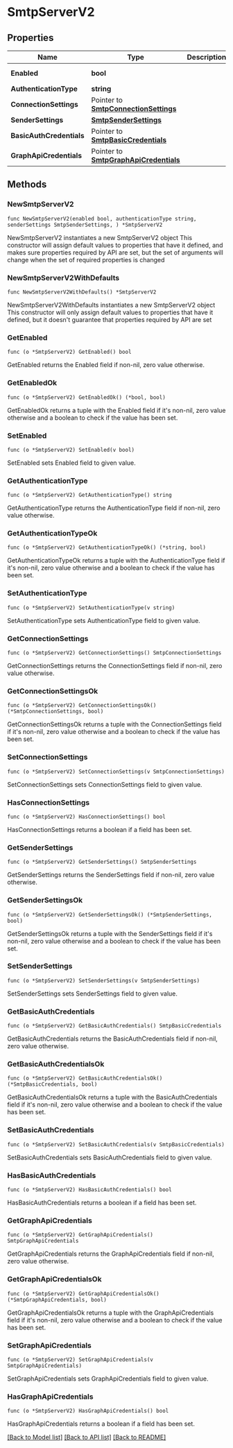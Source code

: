 # SmtpServerV2

## Properties

Name | Type | Description | Notes
------------ | ------------- | ------------- | -------------
**Enabled** | **bool** |  | [default to false]
**AuthenticationType** | **string** |  | 
**ConnectionSettings** | Pointer to [**SmtpConnectionSettings**](SmtpConnectionSettings.md) |  | [optional] 
**SenderSettings** | [**SmtpSenderSettings**](SmtpSenderSettings.md) |  | 
**BasicAuthCredentials** | Pointer to [**SmtpBasicCredentials**](SmtpBasicCredentials.md) |  | [optional] 
**GraphApiCredentials** | Pointer to [**SmtpGraphApiCredentials**](SmtpGraphApiCredentials.md) |  | [optional] 

## Methods

### NewSmtpServerV2

`func NewSmtpServerV2(enabled bool, authenticationType string, senderSettings SmtpSenderSettings, ) *SmtpServerV2`

NewSmtpServerV2 instantiates a new SmtpServerV2 object
This constructor will assign default values to properties that have it defined,
and makes sure properties required by API are set, but the set of arguments
will change when the set of required properties is changed

### NewSmtpServerV2WithDefaults

`func NewSmtpServerV2WithDefaults() *SmtpServerV2`

NewSmtpServerV2WithDefaults instantiates a new SmtpServerV2 object
This constructor will only assign default values to properties that have it defined,
but it doesn't guarantee that properties required by API are set

### GetEnabled

`func (o *SmtpServerV2) GetEnabled() bool`

GetEnabled returns the Enabled field if non-nil, zero value otherwise.

### GetEnabledOk

`func (o *SmtpServerV2) GetEnabledOk() (*bool, bool)`

GetEnabledOk returns a tuple with the Enabled field if it's non-nil, zero value otherwise
and a boolean to check if the value has been set.

### SetEnabled

`func (o *SmtpServerV2) SetEnabled(v bool)`

SetEnabled sets Enabled field to given value.


### GetAuthenticationType

`func (o *SmtpServerV2) GetAuthenticationType() string`

GetAuthenticationType returns the AuthenticationType field if non-nil, zero value otherwise.

### GetAuthenticationTypeOk

`func (o *SmtpServerV2) GetAuthenticationTypeOk() (*string, bool)`

GetAuthenticationTypeOk returns a tuple with the AuthenticationType field if it's non-nil, zero value otherwise
and a boolean to check if the value has been set.

### SetAuthenticationType

`func (o *SmtpServerV2) SetAuthenticationType(v string)`

SetAuthenticationType sets AuthenticationType field to given value.


### GetConnectionSettings

`func (o *SmtpServerV2) GetConnectionSettings() SmtpConnectionSettings`

GetConnectionSettings returns the ConnectionSettings field if non-nil, zero value otherwise.

### GetConnectionSettingsOk

`func (o *SmtpServerV2) GetConnectionSettingsOk() (*SmtpConnectionSettings, bool)`

GetConnectionSettingsOk returns a tuple with the ConnectionSettings field if it's non-nil, zero value otherwise
and a boolean to check if the value has been set.

### SetConnectionSettings

`func (o *SmtpServerV2) SetConnectionSettings(v SmtpConnectionSettings)`

SetConnectionSettings sets ConnectionSettings field to given value.

### HasConnectionSettings

`func (o *SmtpServerV2) HasConnectionSettings() bool`

HasConnectionSettings returns a boolean if a field has been set.

### GetSenderSettings

`func (o *SmtpServerV2) GetSenderSettings() SmtpSenderSettings`

GetSenderSettings returns the SenderSettings field if non-nil, zero value otherwise.

### GetSenderSettingsOk

`func (o *SmtpServerV2) GetSenderSettingsOk() (*SmtpSenderSettings, bool)`

GetSenderSettingsOk returns a tuple with the SenderSettings field if it's non-nil, zero value otherwise
and a boolean to check if the value has been set.

### SetSenderSettings

`func (o *SmtpServerV2) SetSenderSettings(v SmtpSenderSettings)`

SetSenderSettings sets SenderSettings field to given value.


### GetBasicAuthCredentials

`func (o *SmtpServerV2) GetBasicAuthCredentials() SmtpBasicCredentials`

GetBasicAuthCredentials returns the BasicAuthCredentials field if non-nil, zero value otherwise.

### GetBasicAuthCredentialsOk

`func (o *SmtpServerV2) GetBasicAuthCredentialsOk() (*SmtpBasicCredentials, bool)`

GetBasicAuthCredentialsOk returns a tuple with the BasicAuthCredentials field if it's non-nil, zero value otherwise
and a boolean to check if the value has been set.

### SetBasicAuthCredentials

`func (o *SmtpServerV2) SetBasicAuthCredentials(v SmtpBasicCredentials)`

SetBasicAuthCredentials sets BasicAuthCredentials field to given value.

### HasBasicAuthCredentials

`func (o *SmtpServerV2) HasBasicAuthCredentials() bool`

HasBasicAuthCredentials returns a boolean if a field has been set.

### GetGraphApiCredentials

`func (o *SmtpServerV2) GetGraphApiCredentials() SmtpGraphApiCredentials`

GetGraphApiCredentials returns the GraphApiCredentials field if non-nil, zero value otherwise.

### GetGraphApiCredentialsOk

`func (o *SmtpServerV2) GetGraphApiCredentialsOk() (*SmtpGraphApiCredentials, bool)`

GetGraphApiCredentialsOk returns a tuple with the GraphApiCredentials field if it's non-nil, zero value otherwise
and a boolean to check if the value has been set.

### SetGraphApiCredentials

`func (o *SmtpServerV2) SetGraphApiCredentials(v SmtpGraphApiCredentials)`

SetGraphApiCredentials sets GraphApiCredentials field to given value.

### HasGraphApiCredentials

`func (o *SmtpServerV2) HasGraphApiCredentials() bool`

HasGraphApiCredentials returns a boolean if a field has been set.


[[Back to Model list]](../README.md#documentation-for-models) [[Back to API list]](../README.md#documentation-for-api-endpoints) [[Back to README]](../README.md)


